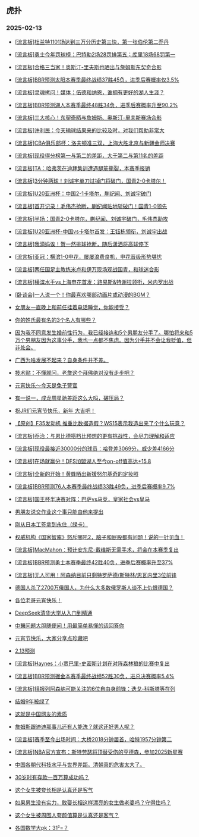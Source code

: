 ## 虎扑 
### 2025-02-13

+ [[流言板]杜兰特1101场达到三万分历史第三快，第一张伯伦第二乔丹](https://bbs.hupu.com/630554333.html)

+ [[流言板]勇士今年罚球榜：巴特勒2场28罚排第五；库里18场68罚第一](https://bbs.hupu.com/630554045.html)

+ [[流言板]合格三当家！奥斯汀-里夫斯也晒出与詹姆斯东契奇合影](https://bbs.hupu.com/630554015.html)

+ [[流言板]BBR预测太阳本赛季最终战绩37胜45负，进季后赛概率仅3.5%](https://bbs.hupu.com/630554075.html)

+ [[流言板]灵魂拷问！媒体：伍德和纳恩，谁拥有更好的湖人生涯？](https://bbs.hupu.com/630554063.html)

+ [[流言板]BBR预测湖人本赛季最终48胜34负，进季后赛概率升至90.2%](https://bbs.hupu.com/630556612.html)

+ [[流言板]三大核心！东契奇晒与詹姆斯、奥斯汀-里夫斯赛场合影](https://bbs.hupu.com/630553854.html)

+ [[流言板]许利民：今天输球结果来的比较及时，对我们帮助非常大](https://bbs.hupu.com/630556078.html)

+ [[流言板]CBA俱乐部杯：洛夫顿准三双，上海大胜北京与新疆会师决赛](https://bbs.hupu.com/630555079.html)

+ [[流言板]现役得分榜第一与第二的差距，大于第二与第11名的差距](https://bbs.hupu.com/630556907.html)

+ [[流言板]TA：哈弗茨在迪拜集训遭遇腿筋撕裂，本赛季报销](https://bbs.hupu.com/630553921.html)

+ [[流言板]3分钟两球！刘诚宇单刀过掉门将破门，国青2-0卡塔尔！](https://bbs.hupu.com/630553870.html)

+ [[流言板]U20亚洲杯：中国2-1卡塔尔，蒯纪闻、刘诚宇破门](https://bbs.hupu.com/630555255.html)

+ [[流言板]首开记录！毛伟杰抢断，蒯纪闻贴地斩破门！国青1-0领先](https://bbs.hupu.com/630553814.html)

+ [[流言板]半场：国青2-0卡塔尔，蒯纪闻、刘诚宇破门，毛伟杰助攻](https://bbs.hupu.com/630554275.html)

+ [[流言板]U20亚洲杯-中国vs卡塔尔首发：王钰栋领衔，刘诚宇出战](https://bbs.hupu.com/630552602.html)

+ [[流言板]我滴妈诶！贺一然挑球抢断，随后潇洒将高球停下](https://bbs.hupu.com/630554119.html)

+ [[流言板]亚冠：横滨1-0申花，屡屡浪费良机，申花晋级形势堪忧](https://bbs.hupu.com/630553894.html)

+ [[流言板]两任国足主教练米卢和伊万现场观战国青，和球迷合影](https://bbs.hupu.com/630554543.html)

+ [[流言板]横滨水手vs上海申花首发：路易斯&amp;特谢拉领衔，米内罗出战](https://bbs.hupu.com/630551228.html)

+ [[卧谈会]一人说一个！你最喜欢哪部动画片或动漫的BGM？](https://bbs.hupu.com/630554291.html)

+ [女朋友一直晚上和前任挂着电话睡觉，你能接受？](https://bbs.hupu.com/630554681.html)

+ [你的姓氏最有名的3个名人有哪些？](https://bbs.hupu.com/630554282.html)

+ [因为我不同意发生婚前性行为，我已经接连和5个男朋友分手了。哪怕将来和5万个男朋友因为这事分手，我也一点都不焦虑。因为分手并不会让我贬值，但非处会。](https://bbs.hupu.com/630554169.html)

+ [广西为啥发展不起来？自身条件并不差。](https://bbs.hupu.com/630553982.html)

+ [技术贴：不懂就问，老詹这个拜佛绝对没有走步吧？](https://bbs.hupu.com/630553607.html)

+ [元宵快乐～今天是兔子警官](https://bbs.hupu.com/630553570.html)

+ [有一说一，成龙周星驰差距这么大吗，碾压局？](https://bbs.hupu.com/630555864.html)

+ [祝JR们元宵节快乐，新年 大吉吧！](https://bbs.hupu.com/630557083.html)

+ [【原创】F35发动机 推重比数据造假？WS15表示我造出来了个什么玩意？](https://bbs.hupu.com/630554867.html)

+ [[流言板]乔治：与恩比德搭档比预想的更有挑战性，会尽力理解和适应](https://bbs.hupu.com/630557262.html)

+ [[流言板]现役最接近30000分的球员：哈登差3069分，威少差4166分](https://bbs.hupu.com/630556829.html)

+ [[流言板]在场就赢分！DFS加盟湖人至今on-off值高达+15.8](https://bbs.hupu.com/630557046.html)

+ [[流言板]全新的开始！黄蜂晒出新援努尔基奇的定妆照](https://bbs.hupu.com/630555629.html)

+ [[流言板]BBR预测76人本赛季最终战绩33胜49负，进季后赛概率9.7%](https://bbs.hupu.com/630554974.html)

+ [[流言板]国王杯半决赛对阵：巴萨vs马竞，皇家社会vs皇马](https://bbs.hupu.com/630554520.html)

+ [男朋友说交作业这个事只能由他来提出](https://bbs.hupu.com/630554719.html)

+ [刚从日本工签拿到永住（绿卡）](https://bbs.hupu.com/630556097.html)

+ [权威机构《国家智库》怒斥哪吒2，脑子和屁股都有问题！说的一针见血！](https://bbs.hupu.com/630555923.html)

+ [[流言板]MacMahon：预计安东尼-戴维斯无需手术，将会在本赛季复出](https://bbs.hupu.com/630557832.html)

+ [[流言板]BBR预测勇士本赛季最终42胜40负，进季后赛概率升至37%](https://bbs.hupu.com/630556632.html)

+ [[流言板]无人可用！阿森纳目前只剩特罗萨德/斯特林/恩瓦内里3位前锋](https://bbs.hupu.com/630554184.html)

+ [德国人杀了2700万俄国人，为什么大多数俄罗斯人谈不上仇恨德国？](https://bbs.hupu.com/630555653.html)

+ [各位老哥元宵快乐！](https://bbs.hupu.com/630555460.html)

+ [DeepSeek清华大学从入门到精通](https://bbs.hupu.com/630556407.html)

+ [中醫问题大胆随便问！用最简单易懂的话回答你](https://bbs.hupu.com/630556036.html)

+ [元宵节快乐，大家分享点珍藏吧](https://bbs.hupu.com/630557652.html)

+ [2.13预测](https://bbs.hupu.com/630556669.html)

+ [[流言板]Haynes：小贾巴里-史密斯计划在对阵森林狼的比赛中复出](https://bbs.hupu.com/630557751.html)

+ [[流言板]BBR预测掘金本赛季最终战绩52胜30负，进总决赛概率5.4%](https://bbs.hupu.com/630556751.html)

+ [[流言板]镜报列阿森纳可能关注的6位自由身前锋：迭戈-科斯塔等在列](https://bbs.hupu.com/630555063.html)

+ [结婚9年被绿了](https://bbs.hupu.com/630557412.html)

+ [这就是中国网友的素质](https://bbs.hupu.com/630556147.html)

+ [詹姆斯跟迪迪那事儿还有人能洗？就这还好男人呢？](https://bbs.hupu.com/630555930.html)

+ [[流言板]赛季至今出场时间：大桥2018分钟居首，哈特1957分钟第二](https://bbs.hupu.com/630556963.html)

+ [[流言板]NBA官方宣布：斯特劳瑟将顶替受伤的亨德森，参加2025新星赛](https://bbs.hupu.com/630557854.html)

+ [中国各朝代科技水平与世界差距。清朝真的危害太大了。](https://bbs.hupu.com/630557470.html)

+ [30岁时有存款一百万算成功吗？](https://bbs.hupu.com/630557776.html)

+ [这个女生被夸长相是认真还是客气](https://bbs.hupu.com/630556800.html)

+ [如果男生没有实力，敢娶长相这样漂亮的女生做老婆吗？守得住吗？](https://bbs.hupu.com/630558240.html)

+ [这个女生被周围人夸颜值算是认真还是客气？](https://bbs.hupu.com/630558125.html)

+ [各国数学大pk：31²=？](https://bbs.hupu.com/630557069.html)

